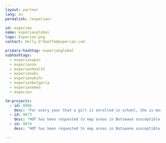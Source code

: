 ```yaml
---
layout: partner
lang: en
permalink: /experian/

id: experian
name: experianglobal
logo: Experian.png
contact: Holly.O'Keeffe@experian.com

primary-hashtag: experianglobal
subhashtags:
  - experianapac
  - experianna
  - experianhealth
  - experianuki
  - experianukihr
  - experianbulgaria
  - experianemea
  - experian

tm-projects:
  - id: 8966
    desc: "For every year that a girl is enrolled in school, she is more likely to avoid early marriage and to survive childbirth. She will be less likely to suffer domestic violence, or be trafficked, and will have a higher future income. She will have a smaller, healthier family and will be 50% more likely to immunize her kids."
  - id: 9873
    desc: "HOT has been requested to map areas in Botswana susceptible to, or identified as impacted, by the COVID-19 outbreak. Please join our global effort to help control this disease by mapping on this project."
  - id: 9874
    desc: "HOT has been requested to map areas in Botswana susceptible to, or identified as impacted, by the COVID-19 outbreak. Please join our global effort to help control this disease by mapping on this project."

---
```

